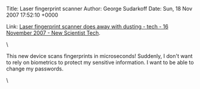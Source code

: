 Title: Laser fingerprint scanner
Author: George Sudarkoff
Date: Sun, 18 Nov 2007 17:52:10 +0000

Link: [Laser fingerprint scanner does away with dusting - tech - 16
November 2007 - New Scientist
Tech](http://technology.newscientist.com/channel/tech/dn12931-laser-fingerprint-scanner-does-away-with-dusting.html?feedId=online-news_rss20 "Laser fingerprint scanner does away with dusting - tech - 16 November 2007 - New Scientist Tech").

\

This new device scans fingerprints in microseconds! Suddenly, I don't
want to rely on biometrics to protect my sensitive information. I want
to be able to change my passwords.

\

